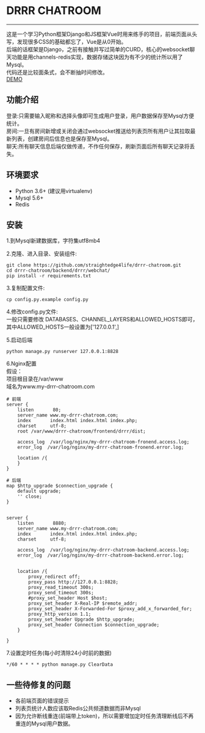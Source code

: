 # DRRR CHATROOM    
---
这是一个学习Python框架Django和JS框架Vue时用来练手的项目，前端页面从头写，发现很多CSS的基础都忘了，Vue是从0开始。  
后端的话框架是Django，之前有接触并写过简单的CURD，核心的websocket聊天功能是用channels-redis实现，数据存储这块因为有不少的统计所以用了Mysql。  
代码还是比较面条式，会不断抽时间修改。    
[DEMO](http://drrr-chat.roblog.top "DEMO")  

## 功能介绍
登录:只需要输入昵称和选择头像即可生成用户登录，用户数据保存至Mysql方便统计。  
房间:一旦有房间新增或关闭会通过websocket推送给列表页所有用户让其拉取最新列表，创建房间后信息也是保存至Mysql。  
聊天:所有聊天信息后端仅做传递，不作任何保存，刷新页面后所有聊天记录将丢失。
## 环境要求
*  Python 3.6+ (建议用virtualenv)
*  Mysql 5.6+
*  Redis
## 安装 
1.到Mysql新建数据库，字符集utf8mb4

2.克隆、进入目录、安装组件:
```shell script
git clone https://github.com/straightedge4life/drrr-chatroom.git
cd drrr-chatroom/backend/drrr/webchat/
pip install -r requirements.txt
```
3.复制配置文件:
```shell script
cp config.py.example config.py
```
4.修改config.py文件:  
一般只需要修改 DATABASES、CHANNEL_LAYERS和ALLOWED_HOSTS即可，其中ALLOWED_HOSTS一般设置为['127.0.0.1',]  
  
5.启动后端
```shell script
python manage.py runserver 127.0.0.1:8828
```
6.Nginx配置  
假设：  
项目根目录在/var/www  
域名为www.my-drrr-chatroom.com  
  

```
# 前端
server {
    listen       80;
    server_name www.my-drrr-chatroom.com;
    index       index.html index.html index.php;
    charset     utf-8;
    root /var/www/drrr-chatroom/frontend/drrr/dist;

    access_log  /var/log/nginx/my-drrr-chatroom-fronend.access.log;
    error_log  /var/log/nginx/my-drrr-chatroom-fronend.error.log;

    location /{
    }
}

# 后端
map $http_upgrade $connection_upgrade {
    default upgrade;
    '' close;
}


server {
    listen       8880;
    server_name www.my-drrr-chatroom.com;
    index       index.html index.html index.php;
    charset     utf-8;

    access_log  /var/log/nginx/my-drrr-chatroom-backend.access.log;
    error_log  /var/log/nginx/my-drrr-chatroom-backend.error.log;


    location /{
        proxy_redirect off;
        proxy_pass http://127.0.0.1:8828;
        proxy_read_timeout 300s;
        proxy_send_timeout 300s;
        #proxy_set_header Host $host;
        proxy_set_header X-Real-IP $remote_addr;
        proxy_set_header X-Forwarded-For $proxy_add_x_forwarded_for;
        proxy_http_version 1.1;
        proxy_set_header Upgrade $http_upgrade;
        proxy_set_header Connection $connection_upgrade;
    }

}
```
7.设置定时任务(每小时清除24小时前的数据)
```
*/60 * * * * python manage.py ClearData
```
## 一些待修复的问题
*  各前端页面的错误提示
*  列表页统计人数应该取Redis公共频道数据而非Mysql
*  因为允许断线重连(前端带上token)，所以需要增加定时任务清理断线后不再重连的Mysql用户数据。